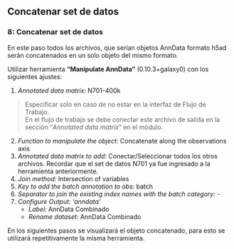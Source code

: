 ## Concatenar set de datos

### 8: Concatenar set de datos

En este paso todos los archivos, que serían objetos AnnData formato h5ad serán concatenados en un solo objeto del mismo formato.

Utilizar herramienta **“Manipulate AnnData”** (0.10.3+galaxy0) con los siguientes ajustes:

1. _Annotated data matrix:_ N701-400k 
>Especificar solo en caso de no estar en la interfaz de Flujo de Trabajo.\
>En el flujo de trabajo se debe conectar este archivo de salida en la sección “_Annotated data matrix_” en el módulo.
2. _Function to manipulate the object:_ Concatenate along the observations axis
3. _Annotated data matrix to add:_ Conectar/Seleccionar todos los otros archivos. Recordar que el set de datos N701 ya fue ingresado a la herramienta anteriormente.
4. _Join method:_ Intersection of variables
5. _Key to add the batch annotation to obs:_ batch
6. _Separator to join the existing index names with the batch category:_ -
7. _Configure Output: ‘anndata’_
    * _Label:_ AnnData Combinado
    * _Rename dataset:_ AnnData Combinado

En los siguientes pasos se visualizará el objeto concatenado, para esto se utilizará repetitivamente la misma herramienta.

